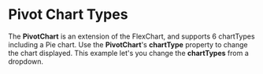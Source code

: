 Pivot Chart Types
=================

The **PivotChart** is an extension of the FlexChart, and supports 6 chartTypes including a Pie chart. Use the **PivotChart**'s **chartType** property to change the chart displayed. This example let's you change the **chartTypes** from a dropdown. 
